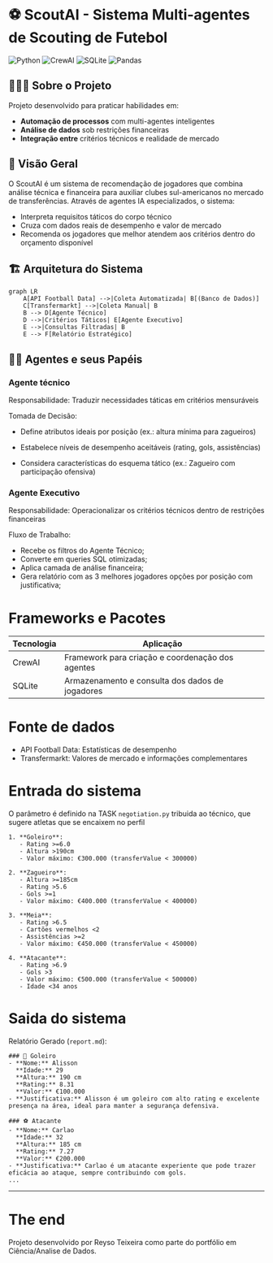 # ⚽ ScoutAI - Sistema Multi-agentes de Scouting de Futebol

![Python](https://img.shields.io/badge/python-3.10%2B-green)
![CrewAI](https://img.shields.io/badge/framework-CrewAI-red)
![SQLite](https://img.shields.io/badge/database-SQLite-blue)
![Pandas](https://img.shields.io/badge/analysis-Pandas-white)

## 👨🏻‍💻 Sobre o Projeto

Projeto desenvolvido para praticar habilidades em:
- **Automação de processos** com multi-agentes inteligentes
- **Análise de dados** sob restrições financeiras
- **Integração entre** critérios técnicos e realidade de mercado

## 📌 Visão Geral

O ScoutAI é um sistema de recomendação de jogadores que combina análise técnica e financeira para auxiliar clubes sul-americanos no mercado de transferências. Através de agentes IA especializados, o sistema:

- Interpreta requisitos táticos do corpo técnico
- Cruza com dados reais de desempenho e valor de mercado
- Recomenda os jogadores que melhor atendem aos critérios dentro do orçamento disponível

## 🏗️ Arquitetura do Sistema

```mermaid
graph LR
    A[API Football Data] -->|Coleta Automatizada| B[(Banco de Dados)]
    C[Transfermarkt] -->|Coleta Manual| B
    B --> D[Agente Técnico]
    D -->|Critérios Táticos| E[Agente Executivo]
    E -->|Consultas Filtradas| B
    E --> F[Relatório Estratégico] 
```

## 👨‍💼 Agentes e seus Papéis
### Agente técnico
Responsabilidade: Traduzir necessidades táticas em critérios mensuráveis

Tomada de Decisão:

- Define atributos ideais por posição (ex.: altura mínima para zagueiros)

- Estabelece níveis de desempenho aceitáveis (rating, gols, assistências)

- Considera características do esquema tático (ex.: Zagueiro com participação ofensiva)

### Agente Executivo
Responsabilidade: Operacionalizar os critérios técnicos dentro de restrições financeiras

Fluxo de Trabalho:

- Recebe os filtros do Agente Técnico;
- Converte em queries SQL otimizadas;
- Aplica camada de análise financeira;
- Gera relatório com as 3 melhores jogadores opções por posição com justificativa;

# Frameworks e Pacotes
| Tecnologia | Aplicação |
| --- | --- |
| CrewAI | Framework para criação e coordenação dos agentes|
| SQLite | Armazenamento e consulta dos dados de jogadores |

# Fonte de dados
- API Football Data: Estatísticas de desempenho
- Transfermarkt: Valores de mercado e informações complementares


# Entrada do sistema
O parâmetro é definido na TASK `negotiation.py` tribuida ao técnico, que sugere atletas que se encaixem no perfil

```
1. **Goleiro**: 
   - Rating >=6.0
   - Altura >190cm 
   - Valor máximo: €300.000 (transferValue < 300000)

2. **Zagueiro**: 
   - Altura >=185cm
   - Rating >5.6
   - Gols >=1
   - Valor máximo: €400.000 (transferValue < 400000)

3. **Meia**: 
   - Rating >6.5
   - Cartões vermelhos <2
   - Assistências >=2
   - Valor máximo: €450.000 (transferValue < 450000)

4. **Atacante**: 
   - Rating >6.9
   - Gols >3
   - Valor máximo: €500.000 (transferValue < 500000)
   - Idade <34 anos
```


# Saida do sistema
Relatório Gerado (`report.md`):

```
### 🧤 Goleiro
- **Nome:** Alisson  
  **Idade:** 29  
  **Altura:** 190 cm  
  **Rating:** 8.31  
  **Valor:** €100.000  
- **Justificativa:** Alisson é um goleiro com alto rating e excelente presença na área, ideal para manter a segurança defensiva.

### ⚽ Atacante
- **Nome:** Carlao  
  **Idade:** 32  
  **Altura:** 185 cm  
  **Rating:** 7.27  
  **Valor:** €200.000  
- **Justificativa:** Carlao é um atacante experiente que pode trazer eficácia ao ataque, sempre contribuindo com gols.
...
```

____

# The end

Projeto desenvolvido por Reyso Teixeira como parte do portfólio em Ciência/Analise de Dados.